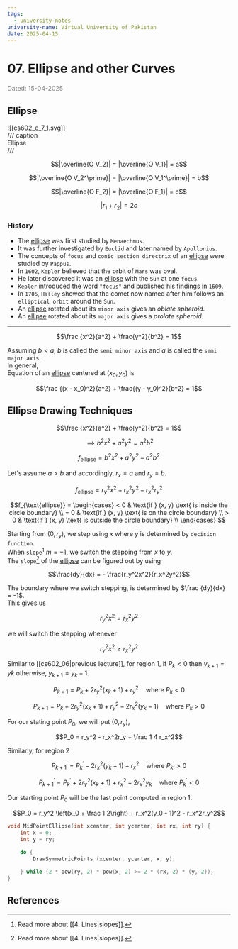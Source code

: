 ```yaml
---
tags:
  - university-notes
university-name: Virtual University of Pakistan
date: 2025-04-15
---
```


# 07. Ellipse and other Curves

<span style="color: gray;">Dated: 15-04-2025</span>

## Ellipse

![[cs602_e_7_1.svg]]  
/// caption  
Ellipse  
///

$$|\overline{O V_2}| = |\overline{O V_1}| = a$$

$$|\overline{O V_2^\prime}| = |\overline{O V_1^\prime}| = b$$

$$|\overline{O F_2}| = |\overline{O F_1}| = c$$

$$|r_1 + r_2| = 2c$$

### History

- The [ellipse](#ellipse) was first studied by `Menaechmus`.
- It was further investigated by `Euclid` and later named by `Apollonius`.
- The concepts of `focus` and `conic section directrix` of an [ellipse](#ellipse) were studied by `Pappus`.
- In `1602`, `Kepler` believed that the orbit of `Mars` was oval.
- He later discovered it was an [ellipse](#ellipse) with the `Sun` at one `focus`.
- `Kepler` introduced the word `"focus"` and published his findings in `1609`.
- In `1705`, `Halley` showed that the comet now named after him follows an `elliptical orbit` around the `Sun`.
- An [ellipse](#ellipse) rotated about its `minor axis` gives an _oblate spheroid_.
- An [ellipse](#ellipse) rotated about its `major axis` gives a _prolate spheroid_.

---

$$\frac {x^2}{a^2} + \frac{y^2}{b^2} = 1$$

Assuming $b< a$, $b$ is called the `semi minor axis` and $a$ is called the `semi major axis`.  
In general,  
Equation of an [ellipse](#ellipse) centered at $(x_0, y_0)$ is

$$\frac {(x - x_0)^2}{a^2} + \frac{(y - y_0)^2}{b^2} = 1$$

## Ellipse Drawing Techniques

$$\frac {x^2}{a^2} + \frac{y^2}{b^2} = 1$$

$$\implies b^2x^2 + a^2 y^2 = a^2b^2$$

$$f_{\text{ellipse}} = b^2x^2 + a^2 y^2 - a^2b^2$$

Let's assume $a > b$ and accordingly, $r_x = a$ and $r_y = b$.  

$$f_{\text{ellipse}} = r_y^2x^2 + r_x^2 y^2 - r_x^2r_y^2$$

$$f_{\text{ellipse}} = 
\begin{cases}
	< 0 & \text{if } (x, y) \text{ is inside the circle boundary} \\
	= 0 & \text{if } (x, y) \text{ is on the circle boundary} \\
	> 0 & \text{if } (x, y) \text{ is outside the circle boundary} \\
\end{cases}
$$

Starting from $(0, r_y)$, we step using $x$ where $y$ is determined by `decision function`.  
When `slope`[^1] $m = -1$, we switch the stepping from $x$ to $y$.  
The `slope`[^1] of the [ellipse](#ellipse) can be figured out by using  

$$\frac{dy}{dx} = - \frac{r_y^2x^2}{r_x^2y^2}$$

The boundary where we switch stepping, is determined by $\frac {dy}{dx} = -1$.  
This gives us  

$$r_y^2x^2 = r_x^2y^2$$

we will switch the stepping whenever  

$$r_y^2x^2 \ge r_x^2y^2$$

Similar to [[cs602_06|previous lecture]], for region 1, if $P_k < 0$ then $y_{k + 1} = yk$ otherwise, $y_{k + 1} = y_k - 1$.  

$$P_{k + 1} = P_k + 2r_y^2(x_k + 1) + r_y^2 \quad \text{where } P_k < 0$$

$$P_{k + 1} = P_k + 2r_y^2(x_k + 1) + r_y^2 - 2r_x^2(y_k - 1)\quad \text{where } P_k > 0$$

For our stating point $P_0$, we will put $(0, r_y)$,  

$$P_0 = r_y^2 - r_x^2r_y + \frac 1 4 r_x^2$$

Similarly, for region 2  

$$P_{k + 1}^\prime = P_k^\prime - 2 r_x^2(y_k + 1) + r_x^2 \quad \text{where } P_k^\prime > 0$$

$$P_{k + 1}^\prime = P_k^\prime + 2 r_y^2(x_k + 1) + r_x^2 - 2r_x^2y_k \quad \text{where } P_k^\prime < 0$$

Our starting point $P_0$ will be the last point computed in region 1.  

$$P_0 = r_y^2 \left(x_0 + \frac 1 2\right) + r_x^2(y_0 - 1)^2 - r_x^2r_y^2$$

```cpp
void MidPointEllipse(int xcenter, int ycenter, int rx, int ry) {
	int x = 0;
	int y = ry;

	do {
		DrawSymmetricPoints (xcenter, ycenter, x, y);
		
	} while (2 * pow(ry, 2) * pow(x, 2) >= 2 * (rx, 2) * (y, 2));
}
```

## References

[^1]: Read more about [[4. Lines|slopes]].
